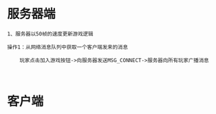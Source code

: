 # 服务器端
```
1、服务器以50帧的速度更新游戏逻辑

操作1：从网络消息队列中获取一个客户端发来的消息

    玩家点击加入游戏按钮->向服务器发送MSG_CONNECT->服务器向所有玩家广播消息
    


```


# 客户端
